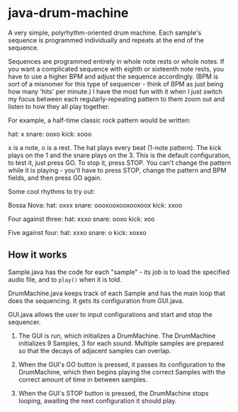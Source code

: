 # java-drum-machine

A very simple, polyrhythm-oriented drum machine. Each sample's sequence is programmed individually and repeats at the end of the sequence. 

Sequences are programmed entirely in whole note rests or whole notes. If you want a complicated sequence with eighth or sixteenth note rests, you have to use a higher BPM and adjust the sequence accordingly. (BPM is sort of a misnomer for this type of sequencer - think of BPM as just being how many 'hits' per minute.) I have the most fun with it when I just switch my focus between each regularly-repeating pattern to them zoom out and listen to how they all play together. 

For example, a half-time classic rock pattern would be written:

hat:    x
snare:  ooxo
kick:   xooo

x is a note, o is a rest. The hat plays every beat (1-note pattern). The kick plays on the 1 and the snare plays on the 3. This is the default configuration, to test it, just press GO. To stop it, press STOP. You can't change the pattern while it is playing - you'll have to press STOP, change the pattern and BPM fields, and then press GO again. 

Some cool rhythms to try out:

Bossa Nova:
hat:    oxxx
snare:  oooxooxooxooxoox
kick:   xxoo

Four against three:
hat:    xxxo
snare:  ooxo
kick:   xoo

Five against four:
hat:    xxxo
snare:  o
kick:   xoxxo

## How it works

Sample.java has the code for each "sample" - its job is to load the specified audio file, and to <code>play()</code> when it is told.

DrumMachine.java keeps track of each Sample and has the main loop that does the sequencing. It gets its configuration from GUI.java.

GUI.java allows the user to input configurations and start and stop the sequencer.

1. The GUI is run, which initializes a DrumMachine. The DrumMachine initializes 9 Samples, 3 for each sound. Multiple samples are prepared so that the decays of adjacent samples can overlap.

2. When the GUI's GO button is pressed, it passes its configuration to the DrumMachine, which then begins playing the correct Samples with the correct amount of time in between samples. 

3. When the GUI's STOP button is pressed, the DrumMachine stops looping, awaiting the next configuration it should play.